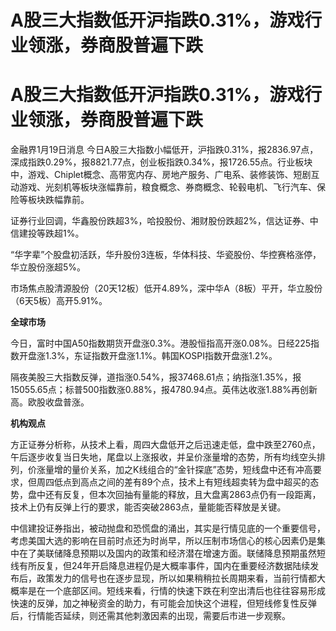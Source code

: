 # A股三大指数低开沪指跌0.31%，游戏行业领涨，券商股普遍下跌

# A股三大指数低开沪指跌0.31%，游戏行业领涨，券商股普遍下跌

金融界1月19日消息
今日A股三大指数小幅低开，沪指跌0.31%，报2836.97点，深成指跌0.29%，报8821.77点，创业板指跌0.34%，报1726.55点。行业板块中，游戏、Chiplet概念、高带宽内存、房地产服务、广电系、装修装饰、短剧互动游戏、光刻机等板块涨幅靠前，粮食概念、券商概念、轮毂电机、飞行汽车、保险等板块跌幅靠前。

证券行业回调，华鑫股份跌超3%，哈投股份、湘财股份跌超2%，信达证券、中信建投等跌超1%。

“华字辈”个股盘初活跃，华升股份3连板，华体科技、华瓷股份、华控赛格涨停，华立股份涨超5%。

市场焦点股清源股份（20天12板）低开4.89%，深中华A（8板）平开，华立股份（6天5板）高开5.91%。

**全球市场**

今日，富时中国A50指数期货开盘涨0.3%。港股恒指高开涨0.08%。日经225指数开盘涨1.3%，东证指数开盘涨1.1%。韩国KOSPI指数开盘涨1.2%。

隔夜美股三大指数反弹，道指涨0.54%，报37468.61点；纳指涨1.35%，报15055.65点；标普500指数涨0.88%，报4780.94点。英伟达收涨1.88%再创新高。欧股收盘普涨。

**机构观点**

方正证券分析称，从技术上看，周四大盘低开之后迅速走低，盘中跌至2760点，午后逐步收复当日失地，尾盘以上涨报收，并呈价涨量增的态势，所有均线空头排列，价涨量增的量价关系，加之K线组合的“金针探底”态势，短线盘中还有冲高要求，但周四低点到高点之间的差有89个点，技术上有短线超卖转为盘中超买的态势，盘中还有反复，但本次回抽有量能的释放，且大盘离2863点仍有一段距离，技术上仍有反弹上行的要求，能否突破2863点，量能能否释放是关键。

中信建投证券指出，被动抛盘和恐慌盘的涌出，其实是行情见底的一个重要信号，考虑美国大选的影响在目前时点还为时尚早，所以压制市场信心的核心因素仍是集中在了美联储降息预期以及国内的政策和经济潜在增速方面。联储降息预期虽然短线有所反复，但24年开启降息进程仍是大概率事件，国内在重要经济数据陆续发布后，政策发力的信号也在逐步显现，所以如果稍稍拉长周期来看，当前行情都大概率是在一个底部区间。短线来看，行情的快速下跌在利空出清后也往往容易形成快速的反弹，加之神秘资金的助力，有可能会加快这个进程，但短线修复性反弹后，行情能否延续，则还需其他刺激因素的出现，需要后市进一步观察。

